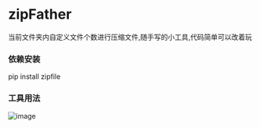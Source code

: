 # zipFather
当前文件夹内自定义文件个数进行压缩文件,随手写的小工具,代码简单可以改着玩
### 依赖安装
pip install zipfile 

### 工具用法
![image](https://user-images.githubusercontent.com/78697358/200309300-fc1bdfbe-f22d-4766-8aed-89211a04b907.png)

